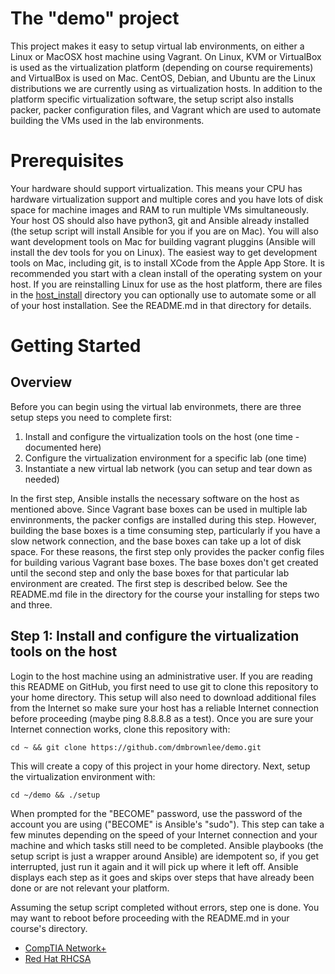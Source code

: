 # The "demo" project
This project makes it easy to setup virtual lab environments, on either a Linux or MacOSX host machine using Vagrant.  On Linux, KVM or VirtualBox is used as the virtualization platform (depending on course requirements) and VirtualBox is used on Mac.  CentOS, Debian, and Ubuntu are the Linux distributions we are currently using as virtualization hosts.  In addition to the platform specific virtualization software, the setup script also installs packer, packer configuration files, and Vagrant which are used to automate building the VMs used in the lab environments.

# Prerequisites
Your hardware should support virtualization. This means your CPU has hardware virtualization support and multiple cores and you have lots of disk space for machine images and RAM to run multiple VMs simultaneously.  Your host OS should also have python3, git and Ansible already installed (the setup script will install Ansible for you if you are on Mac).  You will also want development tools on Mac for building vagrant pluggins (Ansible will install the dev tools for you on Linux).  The easiest way to get development tools on Mac, including git, is to install XCode from the Apple App Store.  It is recommended you start with a clean install of the operating system on your host.  If you are reinstalling Linux for use as the host platform, there are files in the [host_install](https://github.com/dmbrownlee/demo/tree/master/host_install) directory you can optionally use to automate some or all of your host installation. See the README.md in that directory for details.

# Getting Started
## Overview
Before you can begin using the virtual lab environmets, there are three setup steps you need to complete first:

1. Install and configure the virtualization tools on the host (one time - documented here)
2. Configure the virtualization environment for a specific lab (one time)
3. Instantiate a new virtual lab network (you can setup and tear down as needed)

In the first step, Ansible installs the necessary software on the host as mentioned above. Since Vagrant base boxes can be used in multiple lab envinronments, the packer configs are installed during this step.  However, building the base boxes is a time consuming step, particularly if you have a slow network connection, and the base boxes can take up a lot of disk space. For these reasons, the first step only provides the packer config files for building various Vagrant base boxes.  The base boxes don't get created until the second step and only the base boxes for that particular lab environment are created.  The first step is described below.  See the README.md file in the directory for the course your installing for steps two and three.

## Step 1: Install and configure the virtualization tools on the host
Login to the host machine using an administrative user. If you are reading this README on GitHub, you first need to use git to clone this repository to your home directory. This setup will also need to download additional files from the Internet so make sure your host has a reliable Internet connection before proceeding (maybe ping 8.8.8.8 as a test).  Once you are sure your Internet connection works, clone this repository with:
```
cd ~ && git clone https://github.com/dmbrownlee/demo.git
```
This will create a copy of this project in your home directory.  Next, setup the virtualization environment with:
```
cd ~/demo && ./setup
```
When prompted for the "BECOME" password, use the password of the account you are using ("BECOME" is Ansible's "sudo").  This step can take a few minutes depending on the speed of your Internet connection and your machine and which tasks still need to be completed.  Ansible playbooks (the setup script is just a wrapper around Ansible) are idempotent so, if you get interrupted, just run it again and it will pick up where it left off.  Ansible displays each step as it goes and skips over steps that have already been done or are not relevant your platform.

Assuming the setup script completed without errors, step one is done.  You may want to reboot before proceeding with the README.md in your course's directory.

- [CompTIA Network+](https://github.com/dmbrownlee/demo/tree/master/networkplus)
- [Red Hat RHCSA](https://github.com/dmbrownlee/demo/tree/master/rhcsa)
